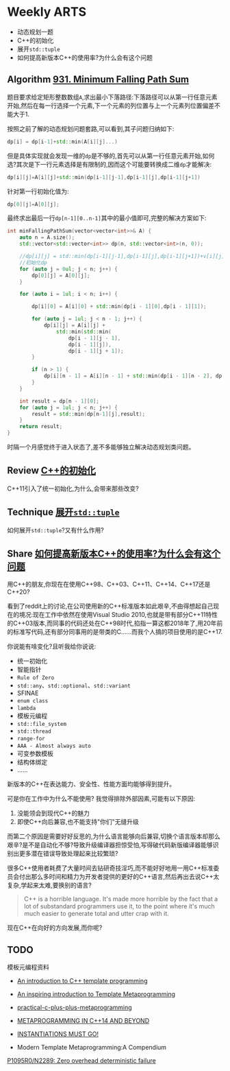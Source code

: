 # Weekly ARTS

- 动态规划一题
- C++的初始化
- 展开`std::tuple`
- 如何提高新版本C++的使用率?为什么会有这个问题

## Algorithm [931. Minimum Falling Path Sum](https://leetcode.com/problems/minimum-falling-path-sum/)

题目要求给定矩形整数数组`A`,求出最小下落路径:下落路径可以从第一行任意元素开始,然后在每一行选择一个元素,下一个元素的列位置与上一个元素列位置偏差不能大于1.

按照之前了解的动态规划问题套路,可以看到,其子问题归纳如下:

```C++
dp[i] = dp[i-1]+std::min(A[i][j]...)
```

但是具体实现就会发现一维的`dp`是不够的,首先可以从第一行任意元素开始,如何选?其次是下一行元素选择是有限制的,因而这个可能要转换成二维`dp`才能解决:

```C++
dp[i][j]=A[i][j]+std::min(dp[i-1][j-1],dp[i-1][j],dp[i-1][j+1])
```

针对第一行初始化值为:

```C++
dp[0][j]=A[0][j];
```

最终求出最后一行`dp[n-1][0..n-1]`其中的最小值即可,完整的解决方案如下:

```C++
int minFallingPathSum(vector<vector<int>>& A) {
    auto n = A.size();
    std::vector<std::vector<int>> dp(n, std::vector<int>(n, 0));

    //dp[i][j] = std::min(dp[i-1][j-1],dp[i-1][j],dp[i-1][j+1])+v[i][j]
    //初始化dp
    for (auto j = 0ul; j < n; j++) {
        dp[0][j] = A[0][j];
    }

    for (auto i = 1ul; i < n; i++) {

        dp[i][0] = A[i][0] + std::min(dp[i - 1][0],dp[i - 1][1]);

        for (auto j = 1ul; j < n - 1; j++) {
            dp[i][j] = A[i][j] +
                std::min(std::min(
                    dp[i - 1][j - 1],
                    dp[i - 1][j]),
                    dp[i - 1][j + 1]);
        }

        if (n > 1) {
            dp[i][n - 1] = A[i][n - 1] + std::min(dp[i - 1][n - 2], dp[i - 1][n - 1]);
        }
    }

    int result = dp[n - 1][0];
    for (auto j = 1ul; j < n; j++) {
        result = std::min(dp[n-1][j],result);
    }
    return result;
}
```

时隔一个月感觉终于进入状态了,差不多能够独立解决动态规划类问题。

## Review [C++的初始化](CppInitialization.md)

C++11引入了统一初始化,为什么,会带来那些改变?

## Technique [展开`std::tuple`](ExplodingTuple.md)

如何展开`std::tuple`?又有什么作用?

## Share [如何提高新版本C++的使用率?为什么会有这个问题](https://www.reddit.com/r/cpp/comments/9uf0hg/askcpp_how_are_we_going_to_improve_the_adoption/)

用C++的朋友,你现在在使用C++98、C++03、C++11、C++14、C++17还是C++20?

看到了reddit上的讨论,在公司使用新的C++标准版本如此艰辛,不由得想起自己现在的境况:现在工作中依然在使用Visual Studio 2010,也就是带有部分C++11特性的C++03版本,而同事的代码还处在C++98时代,掐指一算这都2018年了,用20年前的标准写代码,还有部分同事用的是带类的C......而我个人搞的项目使用的是C++17.

你说能有啥变化?且听我给你说说:

- 统一初始化
- 智能指针
- `Rule of Zero`
- `std::any`、`std::optional`、`std::variant`
- SFINAE
- `enum class`
- `lambda`
- 模板元编程
- `std::file_system`
- `std::thread`
- `range-for`
- `AAA - Almost always auto`
- 可变参数模板
- 结构体绑定
- ......

新版本的C++在表达能力、安全性、性能方面均能够得到提升。

可是你在工作中为什么不能使用? 我觉得排除外部因素,可能有以下原因:

1. 没能领会到现代C++的魅力
2. 即使C++向后兼容,也不能支持"你们"无缝升级

而第二个原因是需要好好反思的,为什么语言能够向后兼容,切换个语言版本却那么艰辛?是不是自动化不够?导致升级编译器担惊受怕,写得破代码新版编译器能够识别出更多潜在错误导致处理起来比较繁琐?

很多C++使用者耗费了大量时间去钻研奇技淫巧,而不能好好地用一用C++标准委员会付出那么多时间和精力为开发者提供的更好的C++语言,然后再出去说C++太复杂,学起来太难,要换别的语言?

> C++ is a horrible language. It's made more horrible by the fact that a lot of substandard programmers use it, to the point where it's much much easier to generate total and utter crap with it.

现在C++在向好的方向发展,而你呢?

## TODO

模板元编程资料

- [An introduction to C++ template programming](http://www.cs.bham.ac.uk/~hxt/2016/c-plus-plus/intro-to-templates.pdf)

- [An inspiring introduction to Template Metaprogramming](https://cdn2-ecros.pl/event/codedive/files/presentations/2017/code%20dive%202017%20-%20Milosz%20Warzecha%20-%20An%20inspiring%20introduction%20to%20template%20metaprogramming.pdf)

- [practical-c-plus-plus-metaprogramming](ftp://89.22.96.127.static.alvotech.net/docs/cs/practical-c-plus-plus-metaprogramming.pdf)

- [METAPROGRAMMING IN C++14 AND BEYOND](http://ldionne.com/accu-bay-area-meetup-03-2017/#/)

- [INSTANTIATIONS MUST GO!](https://www.yumpu.com/en/document/view/46723598/instantiations-must-go)

- Modern Template Metaprogramming:A Compendium

[P1095R0/N2289: Zero overhead deterministic failure](http://www.open-std.org/jtc1/sc22/wg14/www/docs/n2289.pdf)
